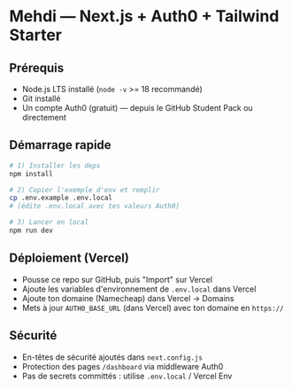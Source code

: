 # Mehdi — Next.js + Auth0 + Tailwind Starter

## Prérequis
- Node.js LTS installé (`node -v` >= 18 recommandé)
- Git installé
- Un compte Auth0 (gratuit) — depuis le GitHub Student Pack ou directement

## Démarrage rapide
```bash
# 1) Installer les deps
npm install

# 2) Copier l'exemple d'env et remplir
cp .env.example .env.local
# (édite .env.local avec tes valeurs Auth0)

# 3) Lancer en local
npm run dev
```

## Déploiement (Vercel)
- Pousse ce repo sur GitHub, puis "Import" sur Vercel
- Ajoute les variables d'environnement de `.env.local` dans Vercel
- Ajoute ton domaine (Namecheap) dans Vercel -> Domains
- Mets à jour `AUTH0_BASE_URL` (dans Vercel) avec ton domaine en `https://`

## Sécurité
- En-têtes de sécurité ajoutés dans `next.config.js`
- Protection des pages `/dashboard` via middleware Auth0
- Pas de secrets committés : utilise `.env.local` / Vercel Env